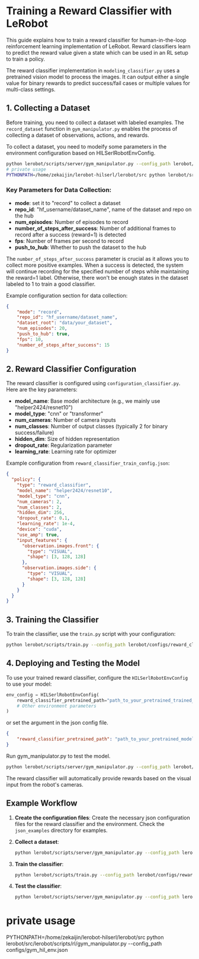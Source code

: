 # Training a Reward Classifier with LeRobot

This guide explains how to train a reward classifier for human-in-the-loop reinforcement learning implementation of  LeRobot. Reward classifiers learn to predict the reward value given a state which can be used in an RL setup to train a policy.


The reward classifier implementation in `modeling_classifier.py` uses a pretrained vision model to process the images. It can output either a single value for binary rewards to predict success/fail cases or multiple values for multi-class settings.

## 1. Collecting a Dataset
Before training, you need to collect a dataset with labeled examples. The `record_dataset` function in `gym_manipulator.py` enables the process of collecting a dataset of observations, actions, and rewards.

To collect a dataset, you need to modeify some parameters in the environment configuration based on HILSerlRobotEnvConfig.

```bash
python lerobot/scripts/server/gym_manipulator.py --config_path lerobot/configs/reward_classifier_train_config.json
# private usage
PYTHONPATH=/home/zekaijin/lerobot-hilserl/lerobot/src python lerobot/src/lerobot/scripts/rl/gym_manipulator.py --config_path configs/reward_classifier_train_config.json
```

### Key Parameters for Data Collection:

- **mode**: set it to "record" to collect a dataset
- **repo_id**: "hf_username/dataset_name", name of the dataset and repo on the hub
- **num_episodes**: Number of episodes to record
- **number_of_steps_after_success**: Number of additional frames to record after a success (reward=1) is detected
- **fps**: Number of frames per second to record
- **push_to_hub**: Whether to push the dataset to the hub

The `number_of_steps_after_success` parameter is crucial as it allows you to collect more positive examples. When a success is detected, the system will continue recording for the specified number of steps while maintaining the reward=1 label. Otherwise, there won't be enough states in the dataset labeled to 1 to train a good classifier.

Example configuration section for data collection:

```json
{
    "mode": "record",
    "repo_id": "hf_username/dataset_name",
    "dataset_root": "data/your_dataset",
    "num_episodes": 20,
    "push_to_hub": true,
    "fps": 10,
    "number_of_steps_after_success": 15
}
```

## 2. Reward Classifier Configuration

The reward classifier is configured using `configuration_classifier.py`. Here are the key parameters:

- **model_name**: Base model architecture (e.g., we mainly use "helper2424/resnet10")
- **model_type**: "cnn" or "transformer"
- **num_cameras**: Number of camera inputs
- **num_classes**: Number of output classes (typically 2 for binary success/failure)
- **hidden_dim**: Size of hidden representation
- **dropout_rate**: Regularization parameter
- **learning_rate**: Learning rate for optimizer

Example configuration from `reward_classifier_train_config.json`:

```json
{
  "policy": {
    "type": "reward_classifier",
    "model_name": "helper2424/resnet10",
    "model_type": "cnn",
    "num_cameras": 2,
    "num_classes": 2,
    "hidden_dim": 256,
    "dropout_rate": 0.1,
    "learning_rate": 1e-4,
    "device": "cuda",
    "use_amp": true,
    "input_features": {
      "observation.images.front": {
        "type": "VISUAL",
        "shape": [3, 128, 128]
      },
      "observation.images.side": {
        "type": "VISUAL",
        "shape": [3, 128, 128]
      }
    }
  }
}
```

## 3. Training the Classifier

To train the classifier, use the `train.py` script with your configuration:

```bash
python lerobot/scripts/train.py --config_path lerobot/configs/reward_classifier_train_config.json
```

## 4. Deploying and Testing the Model

To use your trained reward classifier, configure the `HILSerlRobotEnvConfig` to use your model:

```python
env_config = HILSerlRobotEnvConfig(
    reward_classifier_pretrained_path="path_to_your_pretrained_trained_model",
    # Other environment parameters
)
```
or set the argument in the json config file.

```json
{
    "reward_classifier_pretrained_path": "path_to_your_pretrained_model"
}
```

Run gym_manipulator.py to test the model.
```bash
python lerobot/scripts/server/gym_manipulator.py --config_path lerobot/configs/env_config.json
```

The reward classifier will automatically provide rewards based on the visual input from the robot's cameras.

## Example Workflow

1. **Create the configuration files**:
   Create the necessary json configuration files for the reward classifier and the environment. Check the `json_examples` directory for examples.

2. **Collect a dataset**:
   ```bash
   python lerobot/scripts/server/gym_manipulator.py --config_path lerobot/configs/env_config.json
   ```

3. **Train the classifier**:
   ```bash
   python lerobot/scripts/train.py --config_path lerobot/configs/reward_classifier_train_config.json
   ```

4. **Test the classifier**:
   ```bash
   python lerobot/scripts/server/gym_manipulator.py --config_path lerobot/configs/env_config.json
  # private usage
   PYTHONPATH=/home/zekaijin/lerobot-hilserl/lerobot/src python lerobot/src/lerobot/scripts/rl/gym_manipulator.py --config_path configs/gym_hil_env.json
   ```
